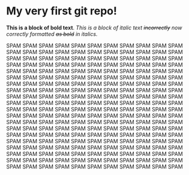 # My very first git repo! 
 
**This is a block of bold text**.
*This is a block of italic text ~~incorrectly~~ now correctly formatted ~~as bold~~ in italics.*


SPAM SPAM SPAM SPAM SPAM SPAM SPAM SPAM SPAM SPAM SPAM SPAM SPAM SPAM SPAM SPAM SPAM SPAM SPAM SPAM
SPAM SPAM SPAM SPAM SPAM SPAM SPAM SPAM SPAM SPAM SPAM SPAM SPAM SPAM SPAM SPAM SPAM SPAM SPAM SPAM
SPAM SPAM SPAM SPAM SPAM SPAM SPAM SPAM SPAM SPAM SPAM SPAM SPAM SPAM SPAM SPAM SPAM SPAM SPAM SPAM
SPAM SPAM SPAM SPAM SPAM SPAM SPAM SPAM SPAM SPAM SPAM SPAM SPAM SPAM SPAM SPAM SPAM SPAM SPAM SPAM
SPAM SPAM SPAM SPAM SPAM SPAM SPAM SPAM SPAM SPAM SPAM SPAM SPAM SPAM SPAM SPAM SPAM SPAM SPAM SPAM
SPAM SPAM SPAM SPAM SPAM SPAM SPAM SPAM SPAM SPAM SPAM SPAM SPAM SPAM SPAM SPAM SPAM SPAM SPAM SPAM
SPAM SPAM SPAM SPAM SPAM SPAM SPAM SPAM SPAM SPAM SPAM SPAM SPAM SPAM SPAM SPAM SPAM SPAM SPAM SPAM
SPAM SPAM SPAM SPAM SPAM SPAM SPAM SPAM SPAM SPAM SPAM SPAM SPAM SPAM SPAM SPAM SPAM SPAM SPAM SPAM
SPAM SPAM SPAM SPAM SPAM SPAM SPAM SPAM SPAM SPAM SPAM SPAM SPAM SPAM SPAM SPAM SPAM SPAM SPAM SPAM
SPAM SPAM SPAM SPAM SPAM SPAM SPAM SPAM SPAM SPAM SPAM SPAM SPAM SPAM SPAM SPAM SPAM SPAM SPAM SPAM
SPAM SPAM SPAM SPAM SPAM SPAM SPAM SPAM SPAM SPAM SPAM SPAM SPAM SPAM SPAM SPAM SPAM SPAM SPAM SPAM